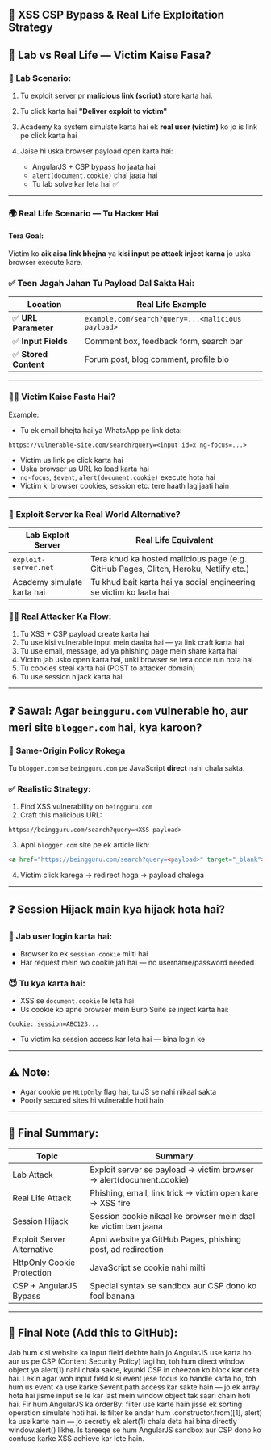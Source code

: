 ## 🧠 XSS CSP Bypass & Real Life Exploitation Strategy

## 🔗 Lab vs Real Life — Victim Kaise Fasa?

### 🧪 Lab Scenario:

1. Tu exploit server pr **malicious link (script)** store karta hai.
2. Tu click karta hai **"Deliver exploit to victim"**
3. Academy ka system simulate karta hai ek **real user (victim)** ko jo is link pe click karta hai
4. Jaise hi uska browser payload open karta hai:

   * AngularJS + CSP bypass ho jaata hai
   * `alert(document.cookie)` chal jaata hai
   * Tu lab solve kar leta hai ✅

---

### 🌍 Real Life Scenario — Tu Hacker Hai

#### Tera Goal:

Victim ko **aik aisa link bhejna** ya **kisi input pe attack inject karna** jo uska browser execute kare.

### ✅ Teen Jagah Jahan Tu Payload Dal Sakta Hai:

| Location             | Real Life Example                                 |
| -------------------- | ------------------------------------------------- |
| ✅ **URL Parameter**  | `example.com/search?query=...<malicious payload>` |
| ✅ **Input Fields**   | Comment box, feedback form, search bar            |
| ✅ **Stored Content** | Forum post, blog comment, profile bio             |

---

### 🧑‍💻 Victim Kaise Fasta Hai?

Example:

* Tu ek email bhejta hai ya WhatsApp pe link deta:

```
https://vulnerable-site.com/search?query=<input id=x ng-focus=...>
```

* Victim us link pe click karta hai
* Uska browser us URL ko load karta hai
* `ng-focus`, `$event`, `alert(document.cookie)` execute hota hai
* Victim ki browser cookies, session etc. tere haath lag jaati hain

---

### 🧪 Exploit Server ka Real World Alternative?

| Lab Exploit Server         | Real Life Equivalent                                                                 |
| -------------------------- | ------------------------------------------------------------------------------------ |
| `exploit-server.net`       | Tera khud ka hosted malicious page (e.g. GitHub Pages, Glitch, Heroku, Netlify etc.) |
| Academy simulate karta hai | Tu khud bait karta hai ya social engineering se victim ko laata hai                  |

### 👨‍💻 Real Attacker Ka Flow:

1. Tu XSS + CSP payload create karta hai
2. Tu use kisi vulnerable input mein daalta hai — ya link craft karta hai
3. Tu use email, message, ad ya phishing page mein share karta hai
4. Victim jab usko open karta hai, unki browser se tera code run hota hai
5. Tu cookies steal karta hai (POST to attacker domain)
6. Tu use session hijack karta hai

---

## ❓ Sawal: Agar `beingguru.com` vulnerable ho, aur meri site `blogger.com` hai, kya karoon?

### 🤔 Same-Origin Policy Rokega

Tu `blogger.com` se `beingguru.com` pe JavaScript **direct** nahi chala sakta.

### ✅ Realistic Strategy:

1. Find XSS vulnerability on `beingguru.com`
2. Craft this malicious URL:

```
https://beingguru.com/search?query=<XSS payload>
```

3. Apni `blogger.com` site pe ek article likh:

```html
<a href="https://beingguru.com/search?query=<payload>" target="_blank">Click Here</a>
```

4. Victim click karega → redirect hoga → payload chalega

---

## ❓ Session Hijack main kya hijack hota hai?

### 🔐 Jab user login karta hai:

* Browser ko ek `session cookie` milti hai
* Har request mein wo cookie jati hai — no username/password needed

### 😈 Tu kya karta hai:

* XSS se `document.cookie` le leta hai
* Us cookie ko apne browser mein Burp Suite se inject karta hai:

```
Cookie: session=ABC123...
```

* Tu victim ka session access kar leta hai — bina login ke

---

## ⚠️ Note:

* Agar cookie pe `HttpOnly` flag hai, tu JS se nahi nikaal sakta
* Poorly secured sites hi vulnerable hoti hain

---

## 🧾 Final Summary:

| Topic                      | Summary                                                             |
| -------------------------- | ------------------------------------------------------------------- |
| Lab Attack                 | Exploit server se payload → victim browser → alert(document.cookie) |
| Real Life Attack           | Phishing, email, link trick → victim open kare → XSS fire           |
| Session Hijack             | Session cookie nikaal ke browser mein daal ke victim ban jaana      |
| Exploit Server Alternative | Apni website ya GitHub Pages, phishing post, ad redirection         |
| HttpOnly Cookie Protection | JavaScript se cookie nahi milti                                     |
| CSP + AngularJS Bypass     | Special syntax se sandbox aur CSP dono ko fool banana               |

---

## 🔐 Final Note (Add this to GitHub):

Jab hum kisi website ka input field dekhte hain jo AngularJS use karta ho aur us pe CSP (Content Security Policy) lagi ho, toh hum direct window object ya alert(1) nahi chala sakte, kyunki CSP in cheezon ko block kar deta hai. Lekin agar woh input field kisi event jese focus ko handle karta ho, toh hum us event ka use karke \$event.path access kar sakte hain — jo ek array hota hai jisme input se le kar last mein window object tak saari chain hoti hai. Fir hum AngularJS ka orderBy: filter use karte hain jisse ek sorting operation simulate hoti hai. Is filter ke andar hum .constructor.from(\[1], alert) ka use karte hain — jo secretly ek alert(1) chala deta hai bina directly window\.alert() likhe. Is tareeqe se hum AngularJS sandbox aur CSP dono ko confuse karke XSS achieve kar lete hain.
